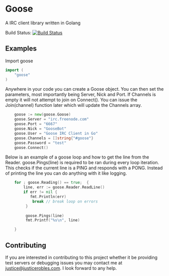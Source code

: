 # Goose
A IRC client library written in Golang 

Build Status: [![Build Status](https://travis-ci.org/jkrobles/goose.svg?branch=master)](https://travis-ci.org/jkrobles/goose)

## Examples ##
Import goose
```go
import (
    "goose"
)
```

Anywhere in your code you can create a Goose object. You can then set the parameters, most importantly being Server, Nick and Port. If Channels is empty it will not attempt to join on Connect(). You can issue the Join(channel) function later which will update the Channels array.
```go
    goose := new(goose.Goose)
    goose.Server = "irc.freenode.com"
    goose.Port = "6667"
    goose.Nick = "GooseBot" 
    goose.User = "Goose IRC Client in Go"
    goose.Channels = []string{"#goose"}
    goose.Password = "test" 
    goose.Connect()
```

Below is an example of a goose loop and how to get the line from the Reader. goose.Pings(line) is required to be ran during every loop iteration. This checks if the current line is a PING and responds with a PONG. Instead of printing the line you can do anything with it like logging. 
```go
    for ; goose.Reading() == true;  { 
        line, err := goose.Reader.ReadLine()
        if err != nil { 
           fmt.Println(err)
            break // break loop on errors
         } 
    
         goose.Pings(line)
         fmt.Printf("%s\n", line)

    }
```



## Contributing ##
If you are interested in contributing to this project whether it be providing test servers or debugging issues you may contact me at justice@justicerobles.com. I look forward to any help.
